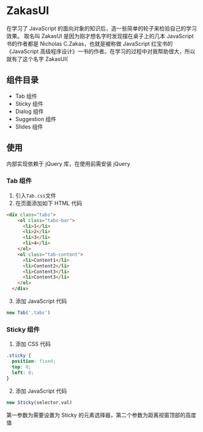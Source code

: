 # ZakasUI
在学习了 JavaScript 的面向对象的知识后，造一些简单的轮子来检验自己的学习效果。
取名叫 ZakasUI 是因为刚才想名字时发现摆在桌子上的几本 JavaScript 书的作者都是 Nicholas C.Zakas，也就是被称做 JavaScript 红宝书的《JavaScript 高级程序设计》一书的作者。在学习的过程中对我帮助很大，所以就有了这个名字 ZakasUI( 

## 组件目录
* Tab 组件
* Sticky 组件
* Dialog 组件
* Suggestion 组件
* Slides 组件

## 使用
内部实现依赖于 jQuery 库，在使用前需安装 jQuery
### Tab 组件
1. 引入`Tab.css`文件
2. 在页面添加如下 HTML 代码
```html
<div class="tabs">
    <ol class="tabs-bar">
      <li>1</li>
      <li>2</li>
      <li>3</li>
      <li>4</li>
    </ol>
    <ol class="tab-content">
      <li>Content1</li>
      <li>Content2</li>
      <li>Content3</li>
      <li>Content3</li>
    </ol>
  </div>
```
3. 添加 JavaScript 代码
```js
new Tab('.tabs')
```

### Sticky 组件
1. 添加 CSS 代码
```css
.sticky {
  position: fixed;
  top: 0;
  left: 0;
}
```
2. 添加 JavaScript 代码
```js
new Sticky(selector,val)
```
第一参数为需要设置为 Sticky 的元素选择器，第二个参数为距离视窗顶部的高度值